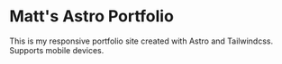 # Matt's Astro Portfolio

This is my responsive portfolio site created with Astro and Tailwindcss. Supports mobile devices.